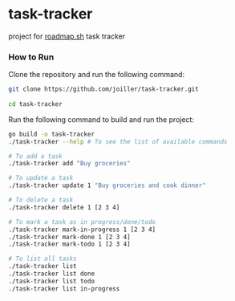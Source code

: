 # task-tracker
project for [roadmap.sh](https://roadmap.sh/projects/task-tracker) task tracker

### How to Run
Clone the repository and run the following command:

```bash
git clone https://github.com/joiller/task-tracker.git
    
cd task-tracker
```

Run the following command to build and run the project:

```bash
go build -o task-tracker
./task-tracker --help # To see the list of available commands

# To add a task
./task-tracker add "Buy groceries"

# To update a task
./task-tracker update 1 "Buy groceries and cook dinner"

# To delete a task
./task-tracker delete 1 [2 3 4]

# To mark a task as in progress/done/todo
./task-tracker mark-in-progress 1 [2 3 4]
./task-tracker mark-done 1 [2 3 4]
./task-tracker mark-todo 1 [2 3 4]

# To list all tasks
./task-tracker list
./task-tracker list done
./task-tracker list todo
./task-tracker list in-progress
```
